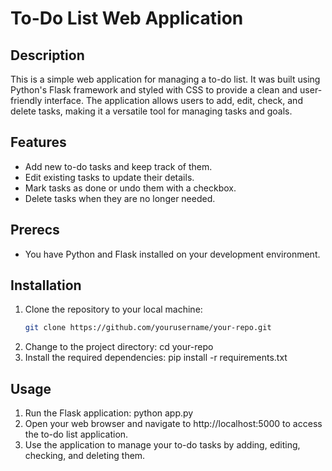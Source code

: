 # To-Do List Web Application


## Description

This is a simple web application for managing a to-do list. It was built using Python's Flask framework and styled with CSS to provide a clean and user-friendly interface. The application allows users to add, edit, check, and delete tasks, making it a versatile tool for managing tasks and goals.

## Features

- Add new to-do tasks and keep track of them.
- Edit existing tasks to update their details.
- Mark tasks as done or undo them with a checkbox.
- Delete tasks when they are no longer needed.

## Prerecs

- You have Python and Flask installed on your development environment.

## Installation

1. Clone the repository to your local machine:
   ```sh
   git clone https://github.com/yourusername/your-repo.git
2. Change to the project directory:
   cd your-repo
3. Install the required dependencies:
   pip install -r requirements.txt

## Usage
1. Run the Flask application:
  python app.py
2. Open your web browser and navigate to http://localhost:5000 to access the to-do list application.
3. Use the application to manage your to-do tasks by adding, editing, checking, and deleting them.


